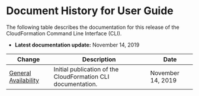 # Document History for User Guide<a name="doc-history"></a>

The following table describes the documentation for this release of the CloudFormation Command Line Interface \(CLI\)\.
+ **Latest documentation update:** November 14, 2019

| Change | Description | Date | 
| --- |--- |--- |
| [General Availability](#doc-history) | Initial publication of the CloudFormation CLI documentation\. | November 14, 2019 | 
